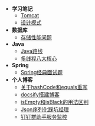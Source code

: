 - **学习笔记**
    - [Tomcat](Note/Tomcat.md)
    - [设计模式](Note/设计模式.md)
- **数据库**
    - [存储性能问题](Database/存储性能问题.md)
- **Java**
    - [Java路线](Java/Java路线.md)
    - [多线程八大核心](Java/多线程八大核心.md)
- **Spring**
    - [Spring经典面试题](Spring/Spring.md)
- **个人博客**
    - [关于hashCode和equals重写](Blog/重写.md)
    - [docsify搭建博客](Blog/搭建博客.md)
    - [isEmpty和isBlack的用法区别](Blog/isEmpty和isBlank.md)
    - [Json序列化踩坑经理](Blog/Json序列化踩坑经理.md)
    - [钉钉群助手服务监控](Blog/钉钉服务监控.md)

